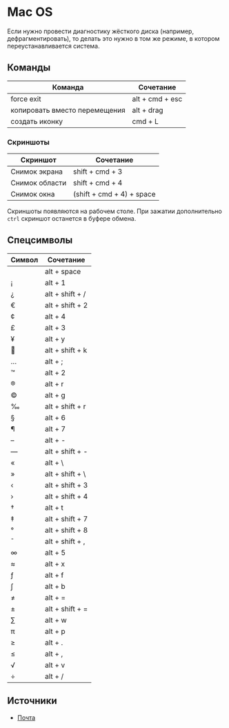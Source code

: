 # Mac OS

Если нужно провести диагностику жёсткого диска (например, дефрагментировать), то делать это нужно в том же режиме, в котором переустанавливается система.


## Команды

Команда | Сочетание
------- | ---------
force exit | alt + cmd + esc
копировать вместо перемещения | alt + drag
создать иконку | cmd + L

### Скриншоты

Скриншот | Сочетание
-------- | ---------
Снимок экрана | shift + cmd + 3
Снимок области | shift + cmd + 4
Снимок окна | (shift + cmd + 4) + space

Скриншоты появляются на рабочем столе.
При зажатии дополнительно `ctrl` скриншот останется в буфере обмена.


## Спецсимволы

Символ | Сочетание
------ | ---------
  | alt + space
¡ | alt + 1
¿ | alt + shift + /
€ | alt + shift + 2
¢ | alt + 4
£ | alt + 3
¥ | alt + y
 | alt + shift + k
… | alt + ;
™ | alt + 2
® | alt + r
© | alt + g
‰ | alt + shift + r
§ | alt + 6
¶ | alt + 7
– | alt + -
— | alt + shift + -
« | alt + \
» | alt + shift + \
‹ | alt + shift + 3
› | alt + shift + 4
† | alt + t
‡ | alt + shift + 7
° | alt + shift + 8
¯ | alt + shift + ,
∞ | alt + 5
≈ | alt + x
ƒ | alt + f
∫ | alt + b
≠ | alt + =
± | alt + shift + =
∑ | alt + w
π | alt + p
≥ | alt + .
≤ | alt + ,
√ | alt + v
÷ | alt + /

## Источники
- [Почта](http://macovod.com.ua/poleznyie-goryachie-klavishi-dlya-mail-na-mac-os-x/)